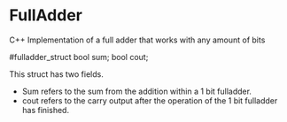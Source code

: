 # FullAdder
C++ Implementation of a full adder that works with any amount of bits



#fulladder_struct
bool sum;
bool cout;

This struct has two fields.
* Sum refers to the sum from the addition within a 1 bit fulladder. 
* cout refers to the carry output after the operation of the 1 bit fulladder has finished.



